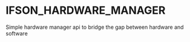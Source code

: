 # IFSON_HARDWARE_MANAGER
Simple hardware manager api to bridge the gap between hardware and software
